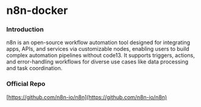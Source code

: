# n8n-docker

### Introduction
n8n is an open-source workflow automation tool designed for integrating apps, APIs, and services via customizable nodes, enabling users to build complex automation pipelines without code13. It supports triggers, actions, and error-handling workflows for diverse use cases like data processing and task coordination.

### Official Repo
[https://github.com/n8n-io/n8n](https://github.com/n8n-io/n8n)